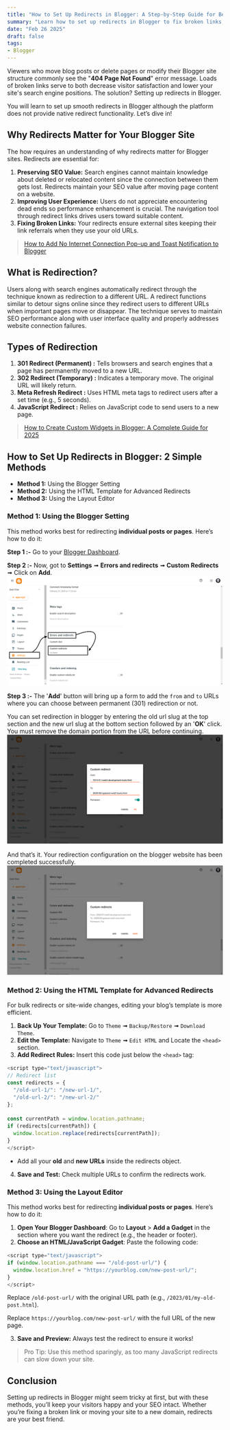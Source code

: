 ```yaml
---
title: "How to Set Up Redirects in Blogger: A Step-by-Step Guide for Beginners"
summary: "Learn how to set up redirects in Blogger to fix broken links, improve SEO, and enhance user experience. Easy-to-follow steps for beginners."
date: "Feb 26 2025"
draft: false
tags:
- Blogger
---
```


Viewers who move blog posts or delete pages or modify their Blogger site structure commonly see the "**404 Page Not Found**" error message. Loads of broken links serve to both decrease visitor satisfaction and lower your site's search engine positions. The solution? Setting up redirects in Blogger.

You will learn to set up smooth redirects in Blogger although the platform does not provide native redirect functionality. Let’s dive in!

## Why Redirects Matter for Your Blogger Site

The how requires an understanding of why redirects matter for Blogger sites. Redirects are essential for:

1. **Preserving SEO Value:** Search engines cannot maintain knowledge about deleted or relocated content since the connection between them gets lost. Redirects maintain your SEO value after moving page content on a website.
2. **Improving User Experience:** Users do not appreciate encountering dead ends so performance enhancement is crucial. The navigation tool through redirect links drives users toward suitable content.
3. **Fixing Broken Links:** Your redirects ensure external sites keeping their link referrals when they use your old URLs.

> [How to Add No Internet Connection Pop-up and Toast Notification to Blogger](https://exonoob.in/blog/no-internet-connection-pop-up-in-blogger)

## What is Redirection?
Users along with search engines automatically redirect through the technique known as redirection to a different URL. A redirect functions similar to detour signs online since they redirect users to different URLs when important pages move or disappear. The technique serves to maintain SEO performance along with user interface quality and properly addresses website connection failures.

## Types of Redirection

1. **301 Redirect (Permanent) :** Tells browsers and search engines that a page has permanently moved to a new URL.
2. **302 Redirect (Temporary) :** Indicates a temporary move. The original URL will likely return.
3. **Meta Refresh Redirect :** Uses HTML meta tags to redirect users after a set time (e.g., 5 seconds).
4. **JavaScript Redirect :** Relies on JavaScript code to send users to a new page.

> [How to Create Custom Widgets in Blogger: A Complete Guide for 2025](https://exonoob.in/blog/create-custom-widgets-in-blogger)

## How to Set Up Redirects in Blogger: 2 Simple Methods

- **Method 1:** Using the Blogger Setting
- **Method 2:** Using the HTML Template for Advanced Redirects
- **Method 3:** Using the Layout Editor

### Method 1: Using the Blogger Setting
This method works best for redirecting **individual posts or pages**. Here’s how to do it:

**Step 1 :-** Go to your [Blogger Dashboard](https://www.blogger.com/).

**Step 2 :-** Now, got to **Settings** ➟ **Errors and redirects** ➟ **Custom Redirects** ➟ Click on **Add**.
![redirecting-steps](./redirecting-steps.png)

**Step 3 :-** The '**Add**' button will bring up a form to add the `from` and `to` URLs where you can choose between permanent (301) redirection or not. 

You can set redirection in blogger by entering the old url slug at the top section and the new url slug at the bottom section followed by an '**OK**' click. You must remove the domain portion from the URL before continuing. 
![set redirection in blogger](./set-redirection-in-blogger.png)

And that’s it. Your redirection configuration on the blogger website has been completed successfully.
![redirection configuration on the blogger](./redirection-configuration.png)


### Method 2: Using the HTML Template for Advanced Redirects
For bulk redirects or site-wide changes, editing your blog’s template is more efficient.

1. **Back Up Your Template:** Go to `Theme` ➟ `Backup/Restore` ➟ `Download Theme`.
2. **Edit the Template:** Navigate to `Theme` ➟ `Edit HTML` and Locate the `<head>` section.
3. **Add Redirect Rules:** Insert this code just below the `<head>` tag:

```javascript
<script type="text/javascript">
// Redirect list
const redirects = {
  "/old-url-1/": "/new-url-1/",
  "/old-url-2/": "/new-url-2/"
};

const currentPath = window.location.pathname;
if (redirects[currentPath]) {
  window.location.replace(redirects[currentPath]);
}
</script>
```

- Add all your **old** and **new URLs** inside the redirects object.

4. **Save and Test:** Check multiple URLs to confirm the redirects work.

### Method 3: Using the Layout Editor

This method works best for redirecting **individual posts or pages**. Here’s how to do it:

1. **Open Your Blogger Dashboard**: Go to **Layout** > **Add a Gadget** in the section where you want the redirect (e.g., the header or footer).
2. **Choose an HTML/JavaScript Gadget**: Paste the following code:

```javascript
<script type="text/javascript">
if (window.location.pathname === "/old-post-url/") {
  window.location.href = "https://yourblog.com/new-post-url/";
}
</script>
```

Replace `/old-post-url/` with the original URL path (e.g., `/2023/01/my-old-post.html`).

Replace `https://yourblog.com/new-post-url/` with the full URL of the new page.

3. **Save and Preview:** Always test the redirect to ensure it works!

> Pro Tip: Use this method sparingly, as too many JavaScript redirects can slow down your site.


## Conclusion
Setting up redirects in Blogger might seem tricky at first, but with these methods, you’ll keep your visitors happy and your SEO intact. Whether you’re fixing a broken link or moving your site to a new domain, redirects are your best friend.
